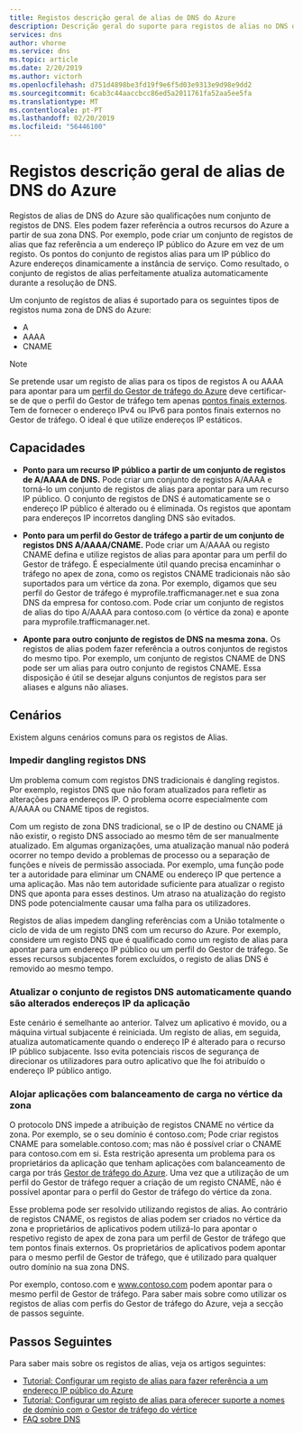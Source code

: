 ```yaml
---
title: Registos descrição geral de alias de DNS do Azure
description: Descrição geral do suporte para registos de alias no DNS do Azure de Microsoft.
services: dns
author: vhorne
ms.service: dns
ms.topic: article
ms.date: 2/20/2019
ms.author: victorh
ms.openlocfilehash: d751d4898be3fd19f9e6f5d03e9313e9d98e9dd2
ms.sourcegitcommit: 6cab3c44aaccbcc86ed5a2011761fa52aa5ee5fa
ms.translationtype: MT
ms.contentlocale: pt-PT
ms.lasthandoff: 02/20/2019
ms.locfileid: "56446100"
---
```

# <a name="azure-dns-alias-records-overview"></a>Registos descrição geral de alias de DNS do Azure

Registos de alias de DNS do Azure são qualificações num conjunto de registos de DNS. Eles podem fazer referência a outros recursos do Azure a partir de sua zona DNS. Por exemplo, pode criar um conjunto de registos de alias que faz referência a um endereço IP público do Azure em vez de um registo. Os pontos do conjunto de registos alias para um IP público do Azure endereços dinamicamente a instância de serviço. Como resultado, o conjunto de registos de alias perfeitamente atualiza automaticamente durante a resolução de DNS.

Um conjunto de registos de alias é suportado para os seguintes tipos de registos numa zona de DNS do Azure: 

- A 
- AAAA 
- CNAME 

> [!NOTE]
> Se pretende usar um registo de alias para os tipos de registos A ou AAAA para apontar para um [perfil do Gestor de tráfego do Azure](../traffic-manager/quickstart-create-traffic-manager-profile.md) deve certificar-se de que o perfil do Gestor de tráfego tem apenas [pontos finais externos](../traffic-manager/traffic-manager-endpoint-types.md#external-endpoints). Tem de fornecer o endereço IPv4 ou IPv6 para pontos finais externos no Gestor de tráfego. O ideal é que utilize endereços IP estáticos.

## <a name="capabilities"></a>Capacidades

- **Ponto para um recurso IP público a partir de um conjunto de registos de A/AAAA de DNS.** Pode criar um conjunto de registos A/AAAA e torná-lo um conjunto de registos de alias para apontar para um recurso IP público. O conjunto de registos de DNS é automaticamente se o endereço IP público é alterado ou é eliminada. Os registos que apontam para endereços IP incorretos dangling DNS são evitados.

- **Ponto para um perfil do Gestor de tráfego a partir de um conjunto de registos DNS A/AAAA/CNAME.** Pode criar um A/AAAA ou registo CNAME defina e utilize registos de alias para apontar para um perfil do Gestor de tráfego. É especialmente útil quando precisa encaminhar o tráfego no apex de zona, como os registos CNAME tradicionais não são suportados para um vértice da zona. Por exemplo, digamos que seu perfil do Gestor de tráfego é myprofile.trafficmanager.net e sua zona DNS da empresa for contoso.com. Pode criar um conjunto de registos de alias do tipo A/AAAA para contoso.com (o vértice da zona) e aponte para myprofile.trafficmanager.net.

- **Aponte para outro conjunto de registos de DNS na mesma zona.** Os registos de alias podem fazer referência a outros conjuntos de registos do mesmo tipo. Por exemplo, um conjunto de registos CNAME de DNS pode ser um alias para outro conjunto de registos CNAME. Essa disposição é útil se desejar alguns conjuntos de registos para ser aliases e alguns não aliases.

## <a name="scenarios"></a>Cenários

Existem alguns cenários comuns para os registos de Alias.

### <a name="prevent-dangling-dns-records"></a>Impedir dangling registos DNS

Um problema comum com registos DNS tradicionais é dangling registos. Por exemplo, registos DNS que não foram atualizados para refletir as alterações para endereços IP. O problema ocorre especialmente com A/AAAA ou CNAME tipos de registos.

Com um registo de zona DNS tradicional, se o IP de destino ou CNAME já não existir, o registo DNS associado ao mesmo têm de ser manualmente atualizado. Em algumas organizações, uma atualização manual não poderá ocorrer no tempo devido a problemas de processo ou a separação de funções e níveis de permissão associada. Por exemplo, uma função pode ter a autoridade para eliminar um CNAME ou endereço IP que pertence a uma aplicação. Mas não tem autoridade suficiente para atualizar o registo DNS que aponta para esses destinos. Um atraso na atualização do registo DNS pode potencialmente causar uma falha para os utilizadores.

Registos de alias impedem dangling referências com a União totalmente o ciclo de vida de um registo DNS com um recurso do Azure. Por exemplo, considere um registo DNS que é qualificado como um registo de alias para apontar para um endereço IP público ou um perfil do Gestor de tráfego. Se esses recursos subjacentes forem excluídos, o registo de alias DNS é removido ao mesmo tempo.

### <a name="update-dns-record-set-automatically-when-application-ip-addresses-change"></a>Atualizar o conjunto de registos DNS automaticamente quando são alterados endereços IP da aplicação

Este cenário é semelhante ao anterior. Talvez um aplicativo é movido, ou a máquina virtual subjacente é reiniciada. Um registo de alias, em seguida, atualiza automaticamente quando o endereço IP é alterado para o recurso IP público subjacente. Isso evita potenciais riscos de segurança de direcionar os utilizadores para outro aplicativo que lhe foi atribuído o endereço IP público antigo.

### <a name="host-load-balanced-applications-at-the-zone-apex"></a>Alojar aplicações com balanceamento de carga no vértice da zona

O protocolo DNS impede a atribuição de registos CNAME no vértice da zona. Por exemplo, se o seu domínio é contoso.com; Pode criar registos CNAME para somelable.contoso.com; mas não é possível criar o CNAME para contoso.com em si.
Esta restrição apresenta um problema para os proprietários da aplicação que tenham aplicações com balanceamento de carga por trás [Gestor de tráfego do Azure](../traffic-manager/traffic-manager-overview.md). Uma vez que a utilização de um perfil do Gestor de tráfego requer a criação de um registo CNAME, não é possível apontar para o perfil do Gestor de tráfego do vértice da zona.

Esse problema pode ser resolvido utilizando registos de alias. Ao contrário de registos CNAME, os registos de alias podem ser criados no vértice da zona e proprietários de aplicativos podem utilizá-lo para apontar o respetivo registo de apex de zona para um perfil de Gestor de tráfego que tem pontos finais externos. Os proprietários de aplicativos podem apontar para o mesmo perfil de Gestor de tráfego, que é utilizado para qualquer outro domínio na sua zona DNS.

Por exemplo, contoso.com e www.contoso.com podem apontar para o mesmo perfil de Gestor de tráfego. Para saber mais sobre como utilizar os registos de alias com perfis do Gestor de tráfego do Azure, veja a secção de passos seguinte.

## <a name="next-steps"></a>Passos Seguintes

Para saber mais sobre os registos de alias, veja os artigos seguintes:

- [Tutorial: Configurar um registo de alias para fazer referência a um endereço IP público do Azure](tutorial-alias-pip.md)
- [Tutorial: Configurar um registo de alias para oferecer suporte a nomes de domínio com o Gestor de tráfego do vértice](tutorial-alias-tm.md)
- [FAQ sobre DNS](https://docs.microsoft.com/azure/dns/dns-faq#alias-records)
